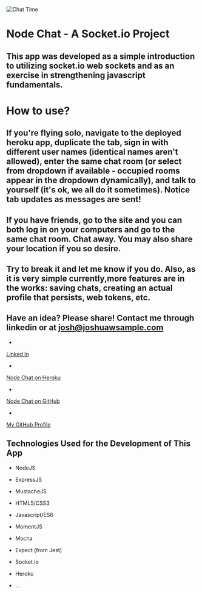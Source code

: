 ![Chat Time](http://gifimage.net/wp-content/uploads/2017/10/chat-gif-1.gif)

# Node Chat - A Socket.io Project

## This app was developed as a simple introduction to utilizing socket.io web sockets and as an exercise in strengthening javascript fundamentals.

# How to use?

## If you're flying solo, navigate to the deployed heroku app, duplicate the tab, sign in with different user names (identical names aren't allowed), enter the same chat room (or select from dropdown if available - occupied rooms appear in the dropdown dynamically), and talk to yourself (it's ok, we all do it sometimes). Notice tab updates as messages are sent!

## If you have friends, go to the site and you can both log in on your computers and go to the same chat room. Chat away. You may also share your location if you so desire.

## Try to break it and let me know if you do. Also, as it is very simple currently,more features are in the works: saving chats, creating an actual profile that persists, web tokens, etc.

## Have an idea? Please share! Contact me through linkedin or at josh@joshuawsample.com


* <a name="JoshLink" href="https://www.linkedin.com/in/joshsample/">
Linked In</a>

* <a name="Heroku" href="https://sleepy-cliffs-15820.herokuapp.com/">
Node Chat on Heroku</a>

* <a name="GitHub" href="https://github.com/Saf3ty1nnumb3rs/socketChat">
Node Chat on GitHub</a>

* <a name="GitHub" href="https://github.com/Saf3ty1nnumb3rs">
My GitHub Profile</a>



## Technologies Used for the Development of This App
* NodeJS

* ExpressJS

* MustacheJS

* HTML5/CSS3

* Javascript/ES6

* MomentJS

* Mocha

* Expect (from Jest)

* Socket.io

* Heroku

* ...